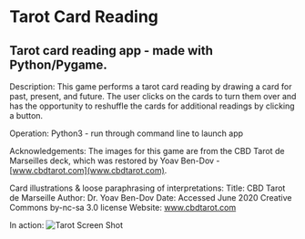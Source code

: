 # Tarot Card Reading
## Tarot card reading app - made with Python/Pygame.

Description:
This game performs a tarot card reading by drawing a card for past, present, and future. 
The user clicks on the cards to turn them over and has the opportunity to reshuffle the 
cards for additional readings by clicking a button.

Operation:
Python3 - run through command line to launch app

Acknowledgements:
The images for this game are from the CBD Tarot de Marseilles deck, which was restored by 
Yoav Ben-Dov - [www.cbdtarot.com](www.cbdtarot.com).

Card illustrations & loose paraphrasing of interpretations:
Title: CBD Tarot de Marseille
Author: Dr. Yoav Ben-Dov
Date: Accessed June 2020
Creative Commons by-nc-sa 3.0 license
Website: www.cbdtarot.com

In action:
![Tarot Screen Shot](tarot_screenshot.png)
